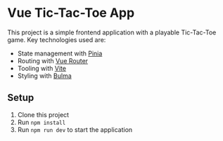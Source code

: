 # Vue Tic-Tac-Toe App

This project is a simple frontend application with a playable Tic-Tac-Toe game. Key technologies used are:

- State management with [Pinia](https://pinia.vuejs.org/)
- Routing with [Vue Router](https://router.vuejs.org/)
- Tooling with [Vite](https://vitejs.dev/)
- Styling with [Bulma](https://bulma.io/)

## Setup

1. Clone this project
1. Run `npm install`
1. Run `npm run dev` to start the application
